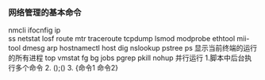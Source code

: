 ### 网络管理的基本命令
nmcli 
ifocnfig
ip  
ss
netstat
losf
route
mtr
traceroute
tcpdump
lsmod
modprobe
ethtool
mii-tool
dmesg
arp
hostnamectl
host
dig
nslookup
pstree
ps 显示当前终端的运行的所有进程
top
vmstat
fg
bg
jobs
pgrep
pkill
nohup
并行运行 1.脚本中后台执行多个命令  2. ();()  3. {命令1 命令2}

<!--stackedit_data:
eyJoaXN0b3J5IjpbMTE2ODkxMDQ3MCwxOTQyNDU2NjAzLC0xOD
I3MzkwNDkxLC00NzM0MjM5MzMsLTEwNTE5NzU1NzksLTY4MDAz
Nzc3LC0xNDM3NTEzMjgwLC0xMDExNTcwOTk1LDczMDk5ODExNl
19
-->